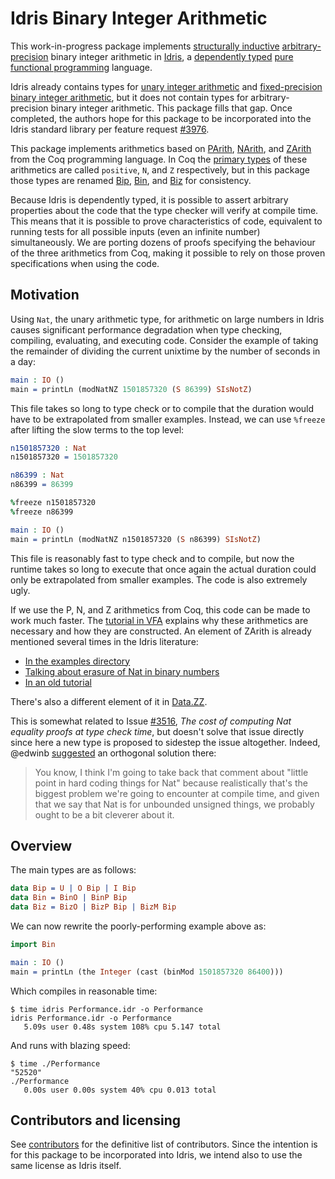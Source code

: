 # Idris Binary Integer Arithmetic

This work-in-progress package implements [structurally inductive](https://en.wikipedia.org/wiki/Structural_induction) [arbitrary-precision](https://en.wikipedia.org/wiki/Arbitrary-precision_arithmetic) binary integer arithmetic in [Idris](https://www.idris-lang.org/), a [dependently typed](https://en.wikipedia.org/wiki/Dependent_type) [pure functional programming](https://en.wikipedia.org/wiki/Purely_functional_programming) language.

Idris already contains types for [unary integer arithmetic](https://www.idris-lang.org/docs/1.0/prelude_doc/docs/Prelude.Nat.html) and [fixed-precision binary integer arithmetic](https://www.idris-lang.org/docs/1.0/base_doc/docs/Data.Bits.html), but it does not contain types for arbitrary-precision binary integer arithmetic. This package fills that gap. Once completed, the authors hope for this package to be incorporated into the Idris standard library per feature request [#3976](https://github.com/idris-lang/Idris-dev/issues/3976).

This package implements arithmetics based on [PArith](https://coq.inria.fr/library/Coq.PArith.PArith.html), [NArith](https://coq.inria.fr/library/Coq.NArith.NArith.html), and [ZArith](https://coq.inria.fr/library/Coq.ZArith.ZArith.html) from the Coq programming language. In Coq the [primary types](https://coq.inria.fr/library/Coq.Numbers.BinNums.html) of these arithmetics are called `positive`, `N`, and `Z` respectively, but in this package those types are renamed [Bip](https://github.com/sbp/idris-bi/blob/master/src/Data/Bip.idr), [Bin](https://github.com/sbp/idris-bi/blob/master/src/Data/Bin.idr), and [Biz](https://github.com/sbp/idris-bi/blob/master/src/Data/Biz.idr) for consistency.

Because Idris is dependently typed, it is possible to assert arbitrary properties about the code that the type checker will verify at compile time. This means that it is possible to prove characteristics of code, equivalent to running tests for all possible inputs (even an infinite number) simultaneously. We are porting dozens of proofs specifying the behaviour of the three arithmetics from Coq, making it possible to rely on those proven specifications when using the code.

## Motivation

Using `Nat`, the unary arithmetic type, for arithmetic on large numbers in Idris causes significant performance degradation when type checking, compiling, evaluating, and executing code. Consider the example of taking the remainder of dividing the current unixtime by the number of seconds in a day:

```idris
main : IO ()
main = printLn (modNatNZ 1501857320 (S 86399) SIsNotZ)
```

This file takes so long to type check or to compile that the duration would have to be extrapolated from smaller examples. Instead, we can use `%freeze` after lifting the slow terms to the top level:

```idris
n1501857320 : Nat
n1501857320 = 1501857320

n86399 : Nat
n86399 = 86399

%freeze n1501857320
%freeze n86399

main : IO ()
main = printLn (modNatNZ n1501857320 (S n86399) SIsNotZ)
```

This file is reasonably fast to type check and to compile, but now the runtime takes so long to execute that once again the actual duration could only be extrapolated from smaller examples. The code is also extremely ugly.

If we use the P, N, and Z arithmetics from Coq, this code can be made to work much faster. The [tutorial in VFA](https://softwarefoundations.cis.upenn.edu/vfa-current/Trie.html) explains why these arithmetics are necessary and how they are constructed. An element of ZArith is already mentioned several times in the Idris literature:

* [In the examples directory](https://github.com/idris-lang/idris-tutorial/blob/master/examples/binary.idr)
* [Talking about erasure of Nat in binary numbers](https://github.com/idris-lang/Idris-dev/blob/master/docs/reference/erasure.rst#binary-numbers)
* [In an old tutorial](https://github.com/edwinb/Idris-old/blob/master/web/tutorial/provisional.idr)

There's also a different element of it in [Data.ZZ](https://github.com/idris-lang/Idris-dev/blob/master/libs/contrib/Data/ZZ.idr).

This is somewhat related to Issue [#3516](https://github.com/idris-lang/Idris-dev/issues/3516), *The cost of computing Nat equality proofs at type check time*, but doesn't solve that issue directly since here a new type is proposed to sidestep the issue altogether. Indeed, @edwinb  [suggested](https://github.com/idris-lang/Idris-dev/issues/3516#issuecomment-263139429) an orthogonal solution there:

> You know, I think I'm going to take back that comment about "little point in
> hard coding things for Nat" because realistically that's the biggest problem
> we're going to encounter at compile time, and given that we say that Nat is
> for unbounded unsigned things, we probably ought to be a bit cleverer about
> it.

## Overview

The main types are as follows:

```idris
data Bip = U | O Bip | I Bip
data Bin = BinO | BinP Bip
data Biz = BizO | BizP Bip | BizM Bip
```

We can now rewrite the poorly-performing example above as:

```idris
import Bin

main : IO ()
main = printLn (the Integer (cast (binMod 1501857320 86400)))
```

Which compiles in reasonable time:

```
$ time idris Performance.idr -o Performance
idris Performance.idr -o Performance
   5.09s user 0.48s system 108% cpu 5.147 total
```

And runs with blazing speed:

```
$ time ./Performance
"52520"
./Performance
   0.00s user 0.00s system 40% cpu 0.013 total
```

## Contributors and licensing

See [contributors](https://github.com/sbp/idris-bi/graphs/contributors) for the definitive list of contributors. Since the intention is for this package to be incorporated into Idris, we intend also to use the same license as Idris itself.

